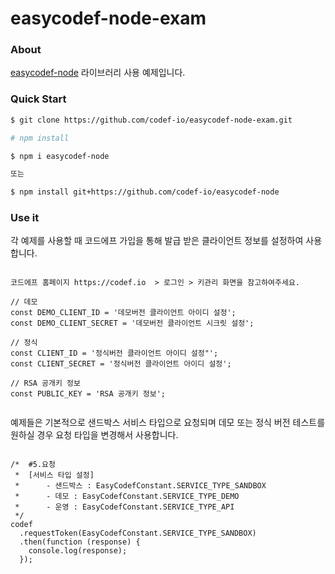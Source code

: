 # easycodef-node-exam

### About
[easycodef-node](https://github.com/codef-io/easycodef-node) 라이브러리 사용 예제입니다.  

### Quick Start
```bash
$ git clone https://github.com/codef-io/easycodef-node-exam.git

# npm install

$ npm i easycodef-node

또는 

$ npm install git+https://github.com/codef-io/easycodef-node

```

### Use it

각 예제를 사용할 때 코드에프 가입을 통해 발급 받은 클라이언트 정보를 설정하여 사용합니다.
 
```node

코드에프 홈페이지 https://codef.io  > 로그인 > 키관리 화면을 참고하여주세요.

// 데모
const DEMO_CLIENT_ID = '데모버전 클라이언트 아이디 설정';
const DEMO_CLIENT_SECRET = '데모버전 클라이언트 시크릿 설정';

// 정식
const CLIENT_ID = '정식버전 클라이언트 아이디 설정"';
const CLIENT_SECRET = '정식버전 클라이언트 아이디 설정';

// RSA 공개키 정보
const PUBLIC_KEY = 'RSA 공개키 정보';


```
예제들은 기본적으로 샌드박스 서비스 타입으로 요청되며 데모 또는 정식 버전 테스트를 원하실 경우 요청 타입을 변경해서 사용합니다.

```node

/*	#5.요청
 *  [서비스 타입 설정]
 *      - 샌드박스 : EasyCodefConstant.SERVICE_TYPE_SANDBOX
 *      - 데모 : EasyCodefConstant.SERVICE_TYPE_DEMO
 *      - 운영 : EasyCodefConstant.SERVICE_TYPE_API
 */
codef
  .requestToken(EasyCodefConstant.SERVICE_TYPE_SANDBOX)
  .then(function (response) {
    console.log(response);
  });


```
